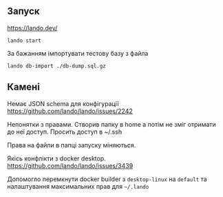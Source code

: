 ## Запуск
https://lando.dev/
```
lando start
```

За бажанням імпортувати тестову базу з файла
```
lando db-import ./db-dump.sql.gz
```

## Камені
Немає JSON schema для конфігурації
https://github.com/lando/lando/issues/2242

Непонятки з правами. Створив папку в home а потім не зміг отримати до неї доступ. Просить доступ в ~/.ssh

Права на файли в папці запуску міняються.

Якісь конфлікти з docker desktop.
https://github.com/lando/lando/issues/3439

Допомогло перемкнути docker builder з `desktop-linux` на `default` та налаштування максимальних прав для `~/.lando`
